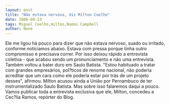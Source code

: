 ```yaml
---
layout: post
title: "Não estava nervoso, diz Milton Coelho"
date: 2006-09-23
tags: Miguel Coelho,milton,Naomi Campbell
author: None
---
```

Ele me ligou há pouco para dizer que não estava nervoso, suado&nbsp;ou irritado, conforme noticiamos abaixo. Estava com pressa porque tinha outro compromisso e precisava correr. Por isso deixou rápido a entrevista coletiva - que acabou sendo um pronunciamento e não uma entrevista.
Também voltou a bater duro em Saulo Batista. \"Estou habituado a tratar com grandes empresários, pol?ticos de renome nacional, não poderia acreditar que um cara como ele poderia estar por trás de um projeto desses\", afirmou.
Milton acusou ainda a União por Pernambuco de ter instrumentalizado Saulo Batista. Mas sobre isso falaremos daqui a pouco. Vamos publicar toda a entrevista exclusiva que ele, Milton,&nbsp;concedeu a Cec?lia Ramos, repórter do Blog. 